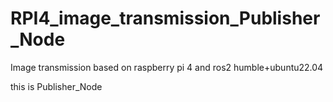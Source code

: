 # RPI4_image_transmission_Publisher_Node
Image transmission based on raspberry pi 4 and ros2 humble+ubuntu22.04

this is Publisher_Node
